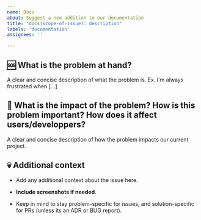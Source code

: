 ```yaml
---
name: Docs
about: Suggest a new addition to our documentation
title: "docs(scope-of-issue): description"
labels: 'documentation'
assignees: ''

---
```


## 🆘 **What is the problem at hand?**

A clear and concise description of what the problem is. Ex. I'm always frustrated when [...]

## 🚀 **What is the impact of the problem? How is this problem important? How does it affect users/developpers?**

A clear and concise description of how the problem impacts our current project.

## 💀 **Additional context**

- Add any additional context about the issue here.

- **Include screenshots if needed**.

- Keep in mind to stay problem-specific for issues, and solution-specific for PRs (unless its an ADR or BUG report).
